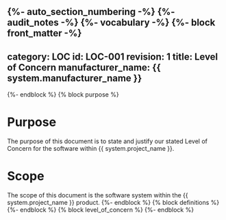 {%- auto_section_numbering -%}
{%- audit_notes -%}
{%- vocabulary -%}
{%- block front_matter -%}
---
category: LOC
id: LOC-001
revision: 1
title: Level of Concern
manufacturer_name: {{ system.manufacturer_name }}
---
{%- endblock %}
{% block purpose %}
# Purpose

The purpose of this document is to state and justify our stated Level of Concern for the software within {{ system.project_name }}.

# Scope

The scope of this document is the software system within the {{ system.project_name }} product.
{%- endblock %}
{% block definitions %}
{%- endblock %}
{% block level_of_concern %}
{%- endblock %}
